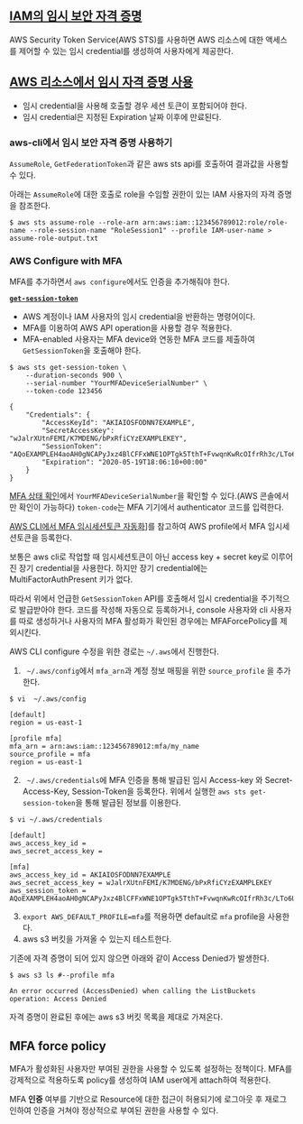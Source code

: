 ## [IAM의 임시 보안 자격 증명](https://docs.aws.amazon.com/ko_kr/IAM/latest/UserGuide/id_credentials_temp.html)
AWS Security Token Service(AWS STS)를 사용하면 AWS 리소스에 대한 액세스를 제어할 수 있는 임시 credential를 
생성하여 사용자에게 제공한다.


## [AWS 리소스에서 임시 자격 증명 사용](https://docs.aws.amazon.com/ko_kr/IAM/latest/UserGuide/id_credentials_temp_use-resources.html)

- 임시 credential을 사용해 호출할 경우 세션 토큰이 포함되어야 한다.
- 임시 credential은 지정된 Expiration 날짜 이후에 만료된다. 

### aws-cli에서 임시 보안 자격 증명 사용하기
`AssumeRole`, `GetFederationToken`과 같은 aws sts api를 호출하여 결과값을 사용할 수 있다. 

아래는 `AssumeRole`에 대한 호출로 role을 수임할 권한이 있는 IAM 사용자의 자격 증명을 참조한다.
```console
$ aws sts assume-role --role-arn arn:aws:iam::123456789012:role/role-name --role-session-name "RoleSession1" --profile IAM-user-name > assume-role-output.txt
```

### AWS Configure with MFA
MFA를 추가하면서 `aws configure`에서도 인증을 추가해줘야 한다.

**[`get-session-token`](https://docs.aws.amazon.com/cli/latest/reference/sts/get-session-token.html)**

- AWS 계정이나 IAM 사용자의 임시 credential을 반환하는 명령어이다. 
- MFA를 이용하여 AWS API operation을 사용할 경우 적용한다.
- MFA-enabled 사용자는 MFA device와 연동한 MFA 코드를 제출하여 `GetSessionToken`을 호출해야 한다.

```console
$ aws sts get-session-token \
    --duration-seconds 900 \
    --serial-number "YourMFADeviceSerialNumber" \
    --token-code 123456

{
    "Credentials": {
        "AccessKeyId": "AKIAIOSFODNN7EXAMPLE",
        "SecretAccessKey": "wJalrXUtnFEMI/K7MDENG/bPxRfiCYzEXAMPLEKEY",
        "SessionToken": "AQoEXAMPLEH4aoAH0gNCAPyJxz4BlCFFxWNE1OPTgk5TthT+FvwqnKwRcOIfrRh3c/LTo6UDdyJwOOvEVPvLXCrrrUtdnniCEXAMPLE/IvU1dYUg2RVAJBanLiHb4IgRmpRV3zrkuWJOgQs8IZZaIv2BXIa2R4OlgkBN9bkUDNCJiBeb/AXlzBBko7b15fjrBs2+cTQtpZ3CYWFXG8C5zqx37wnOE49mRl/+OtkIKGO7fAE",
        "Expiration": "2020-05-19T18:06:10+00:00"
    }
}
```


[MFA 상태 확인](https://docs.aws.amazon.com/ko_kr/IAM/latest/UserGuide/id_credentials_mfa_checking-status.html)에서 `YourMFADeviceSerialNumber`을 확인할 수 있다.(AWS 콘솔에서만 확인이 가능하다)
`token-code`는 MFA 기기에서 authenticator 코드를 입력한다.

[AWS CLI에서 MFA 임시세션토큰 자동화](https://junhyeong-jang.tistory.com/4)]를 참고하여 AWS profile에서 MFA 임시세션토큰을 등록한다.

보통은 aws cli로 작업할 때 임시세션토큰이 아닌 access key + secret key로 이루어진 장기 credential을 사용한다. 하지만 장기 credential에는 MultiFactorAuthPresent 키가 없다.

따라서 위에서 언급한 `GetSessionToken` API를 호출해서 임시 credential을 주기적으로 발급받아야 한다. 코드를 작성해 자동으로 등록하거나, console 사용자와 cli 사용자를 따로 생성하거나 사용자의 MFA 활성화가 확인된 경우에는 MFAForcePolicy를 제외시킨다. 

AWS CLI configure 수정을 위한 경로는 `~/.aws`에서 진행한다.

1. ` ~/.aws/config`에서 `mfa_arn`과 계정 정보 매핑을 위한 `source_profile` 을 추가한다.
```console
$ vi  ~/.aws/config

[default]
region = us-east-1

[profile mfa]
mfa_arn = arn:aws:iam::123456789012:mfa/my_name
source_profile = mfa
region = us-east-1
```

2. ` ~/.aws/credentials`에 MFA 인증을 통해 발급된 임시 Access-key 와 Secret-Access-Key, Session-Token을 등록한다. 위에서 실행한 `aws sts get-session-token`을 통해 발급된 정보를 이용한다.
```console
$ vi ~/.aws/credentials

[default]
aws_access_key_id = 
aws_secret_access_key = 

[mfa]
aws_access_key_id = AKIAIOSFODNN7EXAMPLE
aws_secret_access_key = wJalrXUtnFEMI/K7MDENG/bPxRfiCYzEXAMPLEKEY
aws_session_token = AQoEXAMPLEH4aoAH0gNCAPyJxz4BlCFFxWNE1OPTgk5TthT+FvwqnKwRcOIfrRh3c/LTo6UDdyJwOOvEVPvLXCrrrUtdnniCEXAMPLE/IvU1dYUg2RVAJBanLiHb4IgRmpRV3zrkuWJOgQs8IZZaIv2BXIa2R4OlgkBN9bkUDNCJiBeb/AXlzBBko7b15fjrBs2+cTQtpZ3CYWFXG8C5zqx37wnOE49mRl/+OtkIKGO7fAE
```

3. `export AWS_DEFAULT_PROFILE=mfa`를 적용하면 default로 `mfa` profile을 사용한다.
4. aws s3 버킷을 가져올 수 있는지 테스트한다.

기존에 자격 증명이 되어 있지 않으면 아래와 같이 Access Denied가 발생한다.

```console
$ aws s3 ls #--profile mfa

An error occurred (AccessDenied) when calling the ListBuckets operation: Access Denied
```

자격 증명이 완료된 후에는 aws s3 버킷 목록을 제대로 가져온다.

## MFA force policy
MFA가 활성화된 사용자만 부여된 권한을 사용할 수 있도록 설정하는 정책이다.
MFA를 강제적으로 적용하도록 policy를 생성하여 IAM user에게 attach하여 적용한다.

MFA **인증** 여부를 기반으로 Resource에 대한 접근이 허용되기에 로그아웃 후 재로그인하여 인증을 거쳐야 정상적으로 부여된 권한을 사용할 수 있다.
